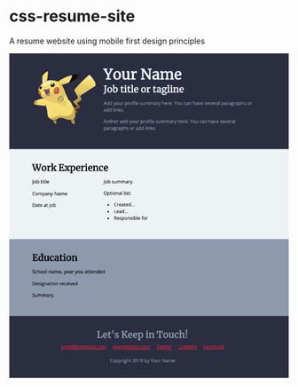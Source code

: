 # css-resume-site

A resume website using mobile first design principles

![ResumeSiteScreenshot](/images/site_screenshot_proper.png)
